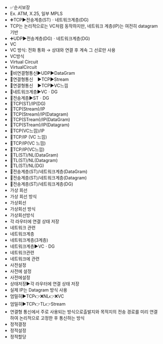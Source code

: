 ﻿- ✅순서보장
- Ex. ATM, X.25, 일부 MPLS
- ➕TCP▶️전송계층(ST)ㆍ네트워크계층(DG)
- TCP는 논리적으로는 VC처럼 동작하지만, 네트워크 계층(IP)는 여전히 datagram 기반
- ➕UDP▶️전송계층(DG)ㆍ네트워크계층(DG)
- VC
- VC 방식: 전화 통화 → 상대와 연결 후 계속 그 선로만 사용
- VC방식
- Virtual Circuit
- VirtualCircuit
- 📌비연결형통신▶️UDP▶️DataGram
- 📌연결형통신　▶️TCP▶️Stream
- 📌연결형통신　▶️TCP▶️VC느낌
- 🔎네트워크계층▶️VCㆍDG
- 🔎전송계층▶️STㆍDG
- 🚩TCP(ST)/IP(DG)
- 🚩TCP(Stream)/IP
- 🚩TCP(Stream)/IP(Datagram)
- 🚩TCP(STream)/IP(DataGram)
- 🚩TCP(STream)/IP(Datagram)
- 🚩TCP(VC느낌)/IP
- 🚩TCP/IP (VC 느낌)
- 🚩TCP/IP(VC 느낌)
- 🚩TCP/IP(VC느낌)
- 🚩TL(ST)/NL(DataGram)
- 🚩TL(ST)/NL(Datagram)
- 🚩TL(ST)/NL(DG)
- 🚩전송계층(ST)/네트워크계층(DataGram)
- 🚩전송계층(ST)/네트워크계층(Datagram)
- 🚩전송계층(ST)/네트워크계층(DG)
- 가상 회선 
- 가상 회선 방식
- 가상회선 
- 가상회선 방식
- 가상회선방식
- 각 라우터에 연결 상태 저장
- 네트워크 관련
- 네트워크계층
- 네트워크계층(3계층)
- 네트워크계층▶️VCㆍDG
- 네트워크관련
- 네트워크에 관련
- 사전설정
- 사전에 설정
- 사전에설정
- 상태저장▶️각 라우터에 연결 상태 저장
- 실제 IP는 Datagram 방식 사용
- 엄밀히▶️TCP👉❌NL👉❌VC
- 엄밀히▶️TCP👉TL👉Stream
- 연결형 통신에서 주로 사용되는 방식으로출발지와 목적지의 전송 경로를 미리 연결하여 논리적으로 고정한 후 통신하는 방식
- 정적결정
- 정적설정
- 정적할당
